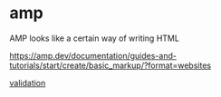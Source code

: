 # amp

AMP looks like a certain way of writing HTML 

https://amp.dev/documentation/guides-and-tutorials/start/create/basic_markup/?format=websites

[validation](https://amp.dev/documentation/guides-and-tutorials/start/create/preview_and_validate/?format=websites)

